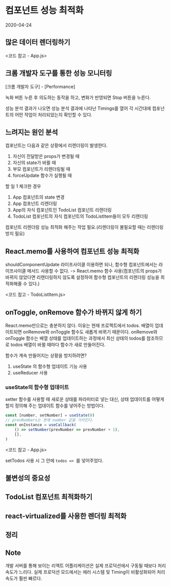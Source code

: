# 컴포넌트 성능 최적화
2020-04-24

## 많은 데이터 렌더링하기
<코드 참고 - App.js>

## 크롬 개발자 도구를 통한 성능 모니터링
[크롬 개발자 도구] - [Performance]

녹화 버튼 누른 후 의도하는 동작을 하고, 변화가 반영되면 Stop 버튼을 누른다.

성능 분석 결과가 나오면 성능 분석 결과에 나타난 Timings를 열어 각 시간대에 컴포넌트의 어떤 작업이 처리되었는지 확인할 수 있다.

## 느려지는 원인 분석
컴포넌트는 다음과 같은 상황에서 리렌더링이 발생한다.

1. 자신이 전달받은 props가 변경될 때
2. 자신의 state가 바뀔 때
3. 부모 컴포넌트가 리렌더링될 때
4. forceUpdate 함수가 실행될 때

할 일 1 체크한 경우
1. App 컴포넌트의 state 변경
2. App 컴포넌트 리렌더링
3. App의 자식 컴포넌트인 TodoList 컴포넌트 리렌더링
4. TodoList 컴포넌트의 자식 컴포넌트의 TodoListItem들이 모두 리렌더링

컴포넌트 리렌더링 성능 최적화 해주는 작업 필요.(리렌더링이 불필요할 때는 리렌더링 방지 필요)

## React.memo를 사용하여 컴포넌트 성능 최적화
shouldComponentUpdate 라이프사이클 이용하면 되나, 함수형 컴포넌트에서는 라이프사이클 메서드 사용할 수 없다. -> React.memo 함수 사용(컴포넌트의 props가 바뀌지 않았다면 리렌더링하지 않도록 설정하여 함수형 컴포넌트의 리렌더링 성능을 최적화해줄 수 있다.)

<코드 참고 - TodoListItem.js>

## onToggle, onRemove 함수가 바뀌지 않게 하기
React.memo만으로는 충분하지 않다. 이유는 현재 프로젝트에서 todos. 배열이 업데이트되면 onRemove와 onToggle 함수도 새롭게 바뀌기 때문이다. onRemove와 onToggle 함수는 배열 상태를 업데이트하는 과정에서 최신 상태의 todos를 참조하므로 todos 배열이 바뀔 때마다 함수가 새로 만들어진다.

함수가 계속 만들어지는 상황을 방지하려면?
1. useState 의 함수형 업데이트 기능 사용
2. useReducer 사용

### useState의 함수형 업데이트
setter 함수를 사용할 때 새로운 상태를 파라미터로 넣는 대신, 상태 업데이트를 어떻게 할지 정의해 주는 업데이트 함수를 넣어주는 방법이다.

```javascript
const [number, setNumber] = useState(0)
// prevNumbers는 현재 number 값을 가리킨다.
const onInstance = useCallback(
    () => setNumber(prevNumber => prevNumber + 1),
    [],
)
```

<코드 참고 - App.js>

setTodos 사용 시 그 안에 `todos => `를 넣어주었다.

## 불변성의 중요성

## TodoList 컴포넌트 최적화하기

## react-virtualized를 사용한 렌더링 최적화

## 정리

## Note
개발 서버를 통해 보이는 리액트 어플리케이션은 실제 프로덕션에서 구동될 때보다 처리 속도가 느리다. 실제 프로덕션 모드에서는 에러 시스템 및 Timing이 비활성화되어 처리 속도가 훨씬 빠르다.